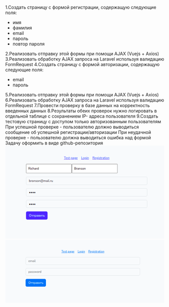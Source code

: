 1.Создать страницу с формой регистрации, содержащую следующие поля:
<ul>
<li>имя</li>
<li>фамилия</li>
<li>email</li>
<li>пароль</li>
<li>повтор пароля</li>
</ul>

2.Реализовать отправку этой формы при помощи AJAX (Vuejs + Axios)
3.Реализовать обработку AJAX запроса на Laravel используя валидацию FormRequest
4.Создать страницу с формой авторизации, содержащую следующие поля:
<ul>
<li>email</li>
<li>пароль</li>
</ul>
5.Реализовать отправку этой формы при помощи AJAX (Vuejs + Axios)
6.Реализовать обработку AJAX запроса на Laravel используя валидацию FormRequest
7.Провести проверку в базе данных на корректность введенных данных
8.Результаты обеих проверок нужно логировать в отдельной таблице с сохранением IP-
адреса пользователя
9.Создать тестовую страницу с доступом только авторизованным пользователям
При успешной проверке - пользователю должно выводиться сообщение об успешной
регистрации/авторизации
При неудачной проверке - пользователю должна выводиться ошибка над формой
Задачу оформить в виде github-репозитория

<img src="Снимок экрана от 2023-06-17 17-27-16.png">
<img src="Снимок экрана от 2023-06-19 12-55-52.png">
